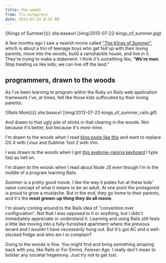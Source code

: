```yaml
---
title: the woods
from: fis-octopress
date: 2013-07-22 8:43 AM
---
```


![Kings of Summer]({{ site.baseurl }}img/2013-07-22-kings_of_summer.jpg)

A few months ago I saw a newish movie called ["The Kings of Summer"](http://www.youtube.com/watch?v=cLnAiVI4R2Q), which is about a trio of teenage boys who get fed up with their loving parents, move into the woods, build a ramshackle house, and live in it. They're trying to make a statement. I think it's something like, "**We're men**. Stop treating us like kids; we can live off the land."

## programmers, drawn to the woods

As I've been learning to program within the Ruby on Rails web application framework I've, at times, felt like those kids suffocated by their loving parents:

![Rails Mom]({{ site.baseurl }}img/2013-07-22-kings_of_summer_rails.gif)

And drawn to that ugly pile of sticks in that clearing in the woods. Not because it's better, but because it's *more mine*.

I'm drawn to the woods when I read [blog posts like this](http://words.steveklabnik.com/returning-to-free-software-a-guide) and want to replace OS X with Linux and Sublime Text 2 with Vim.

I was drawn to the woods when I got [this eyebrow-raising keyboard](http://www.elitekeyboards.com/products.php?sub=leopold,tenkeyless&pid=fc200rrawn) I type fast as hell on.

I'm drawn to the woods when I read about Node JS even though I'm in the middle of a program learning Rails.

*Summer* is a pretty good movie. I like the way it pokes fun at these kids' naïve concept of what it means to be an adult. At one point the protagonist is proud to grow a mustache. But in the end, they go home to their parents, and it's the **most grown-up thing they do all movie**.

I'm slowly coming around to the Rails idea of "convention over configuration". Not that I was opposed to it or anything, but I didn't immediately appreciate or understand it. Learning and using Rails still feels a little like moving into a fully-furnished apartment where the previous tenant and I wouldn't have *necessarily* hung out. But it's got AC and a well-stocked fridge and who am I to complain?

Going to the woods is fine. You might find and bring something amazing back with you, like Rails or *For Emma, Forever Ago*. I really don't mean to bolster any societal hegemony. Just try not to get lost.
